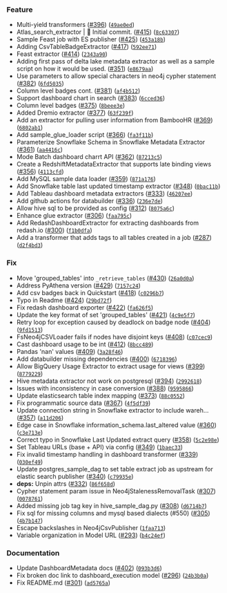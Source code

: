 ### Feature
* Multi-yield transformers ([#396](https://github.com/amundsen-io/amundsendatabuilder/issues/396)) ([`49ae0ed`](https://github.com/amundsen-io/amundsendatabuilder/commit/49ae0ed253aabec38346d0f26479218dec62081f))
* Atlas_search_extractor | :tada: Initial commit. ([#415](https://github.com/amundsen-io/amundsendatabuilder/issues/415)) ([`8c63307`](https://github.com/amundsen-io/amundsendatabuilder/commit/8c633072da81b7fb2e343aa31e6e7f9c3bfae07d))
* Sample Feast job with ES publisher ([#425](https://github.com/amundsen-io/amundsendatabuilder/issues/425)) ([`453a18b`](https://github.com/amundsen-io/amundsendatabuilder/commit/453a18b9f70b94226bf01180d7e44b915ca2ddcf))
* Adding CsvTableBadgeExtractor ([#417](https://github.com/amundsen-io/amundsendatabuilder/issues/417)) ([`592ee71`](https://github.com/amundsen-io/amundsendatabuilder/commit/592ee7139070c6e86ab8c3050ab72465ec9ee688))
* Feast extractor ([#414](https://github.com/amundsen-io/amundsendatabuilder/issues/414)) ([`2343a90`](https://github.com/amundsen-io/amundsendatabuilder/commit/2343a90b09932a173cbef13ad912bd2e7864dea0))
* Adding first pass of delta lake metadata extractor as well as a sample script on how it would be used. ([#351](https://github.com/amundsen-io/amundsendatabuilder/issues/351)) ([`e8679aa`](https://github.com/amundsen-io/amundsendatabuilder/commit/e8679aadbcf940fb1b422b1d44298a314f2e5f12))
* Use parameters to allow special characters in neo4j cypher statement ([#382](https://github.com/amundsen-io/amundsendatabuilder/issues/382)) ([`6fd5035`](https://github.com/amundsen-io/amundsendatabuilder/commit/6fd503563d49157a4a2611ad66fca2680dc62c68))
* Column level badges cont. ([#381](https://github.com/amundsen-io/amundsendatabuilder/issues/381)) ([`af4b512`](https://github.com/amundsen-io/amundsendatabuilder/commit/af4b51265e11d1ee9e8651cebeb0d00592eec2d5))
* Support dashboard chart in search ([#383](https://github.com/amundsen-io/amundsendatabuilder/issues/383)) ([`6cced36`](https://github.com/amundsen-io/amundsendatabuilder/commit/6cced36bdccd7a007872928f4075f7528daa8449))
* Column level badges ([#375](https://github.com/amundsen-io/amundsendatabuilder/issues/375)) ([`8beee3e`](https://github.com/amundsen-io/amundsendatabuilder/commit/8beee3ea2ba0a81f4cc321791b9185a4316d9193))
* Added Dremio extractor ([#377](https://github.com/amundsen-io/amundsendatabuilder/issues/377)) ([`63f239f`](https://github.com/amundsen-io/amundsendatabuilder/commit/63f239fd793e6b362f1d9aa064862f23b4718c09))
* Add an extractor for pulling user information from BambooHR ([#369](https://github.com/amundsen-io/amundsendatabuilder/issues/369)) ([`6802ab1`](https://github.com/amundsen-io/amundsendatabuilder/commit/6802ab13d18d9a3f27d54dd7a7e43b4c3606da39))
* Add sample_glue_loader script ([#366](https://github.com/amundsen-io/amundsendatabuilder/issues/366)) ([`fa3f11b`](https://github.com/amundsen-io/amundsendatabuilder/commit/fa3f11b32560fe43d95bfcdab402832898858b44))
* Parameterize Snowflake Schema in Snowflake Metadata Extractor ([#361](https://github.com/amundsen-io/amundsendatabuilder/issues/361)) ([`aa4416c`](https://github.com/amundsen-io/amundsendatabuilder/commit/aa4416c51668e887817d197edd5a7365f83446d3))
* Mode Batch dashboard charrt API ([#362](https://github.com/amundsen-io/amundsendatabuilder/issues/362)) ([`87213c5`](https://github.com/amundsen-io/amundsendatabuilder/commit/87213c5ae45e1cbe116295eafa568a775d21a889))
* Create a RedshiftMetadataExtractor that supports late binding views ([#356](https://github.com/amundsen-io/amundsendatabuilder/issues/356)) ([`4113cfd`](https://github.com/amundsen-io/amundsendatabuilder/commit/4113cfd309ddf633b42ae511b0f0215bd3642621))
* Add MySQL sample data loader ([#359](https://github.com/amundsen-io/amundsendatabuilder/issues/359)) ([`871a176`](https://github.com/amundsen-io/amundsendatabuilder/commit/871a1763a7b0837bb6c0ba12810b9264aaa67d59))
* Add Snowflake table last updated timestamp extractor ([#348](https://github.com/amundsen-io/amundsendatabuilder/issues/348)) ([`0bac11b`](https://github.com/amundsen-io/amundsendatabuilder/commit/0bac11bcb7cd1de974548d7d3428d209fb65d4f4))
* Add Tableau dashboard metadata extractors ([#333](https://github.com/amundsen-io/amundsendatabuilder/issues/333)) ([`46207ee`](https://github.com/amundsen-io/amundsendatabuilder/commit/46207eee9bc50b7cb09e0effbff61edcb34e5d3b))
* Add github actions for databuilder ([#336](https://github.com/amundsen-io/amundsendatabuilder/issues/336)) ([`236e7de`](https://github.com/amundsen-io/amundsendatabuilder/commit/236e7dec1d6f059e0227bf92ed6df457b448ee56))
* Allow hive sql to be provided as config ([#312](https://github.com/amundsen-io/amundsendatabuilder/issues/312)) ([`8075a6c`](https://github.com/amundsen-io/amundsendatabuilder/commit/8075a6c7604c0f9c3491cdd85c0e1e97a7fd5b99))
* Enhance glue extractor ([#306](https://github.com/amundsen-io/amundsendatabuilder/issues/306)) ([`faa795c`](https://github.com/amundsen-io/amundsendatabuilder/commit/faa795ce335e12323fb69b1041435df38034b158))
* Add RedashDashboardExtractor for extracting dashboards from redash.io ([#300](https://github.com/amundsen-io/amundsendatabuilder/issues/300)) ([`f1b0dfa`](https://github.com/amundsen-io/amundsendatabuilder/commit/f1b0dfa399295124484242a666ddf2f20791aff7))
* Add a transformer that adds tags to all tables created in a job ([#287](https://github.com/amundsen-io/amundsendatabuilder/issues/287)) ([`d2f4bd3`](https://github.com/amundsen-io/amundsendatabuilder/commit/d2f4bd308c1ef92ea2bbfb7a7443cb42113f03f9))

### Fix
* Move 'grouped_tables' into `_retrieve_tables` ([#430](https://github.com/amundsen-io/amundsendatabuilder/issues/430)) ([`26a0d0a`](https://github.com/amundsen-io/amundsendatabuilder/commit/26a0d0a4ffe5bf004507c9d1598a5f08b30ecdf0))
* Address PyAthena version ([#429](https://github.com/amundsen-io/amundsendatabuilder/issues/429)) ([`7157c24`](https://github.com/amundsen-io/amundsendatabuilder/commit/7157c24305a48e124ac873529f54c0eabe5d5190))
* Add csv badges back in Quickstart ([#418](https://github.com/amundsen-io/amundsendatabuilder/issues/418)) ([`c0296b7`](https://github.com/amundsen-io/amundsendatabuilder/commit/c0296b70de8aae4116fd3869233cd9de0d08fbbc))
* Typo in Readme ([#424](https://github.com/amundsen-io/amundsendatabuilder/issues/424)) ([`29bd72f`](https://github.com/amundsen-io/amundsendatabuilder/commit/29bd72f442ce8feb002a6b56b39f38b099186604))
* Fix redash dashboard exporter ([#422](https://github.com/amundsen-io/amundsendatabuilder/issues/422)) ([`fa626f5`](https://github.com/amundsen-io/amundsendatabuilder/commit/fa626f5cb2f92e5627c1a62ba5834b458ad0994d))
* Update the key format of set 'grouped_tables' ([#421](https://github.com/amundsen-io/amundsendatabuilder/issues/421)) ([`4c9e5f7`](https://github.com/amundsen-io/amundsendatabuilder/commit/4c9e5f753bab6a21f116337005e995e1d38ef268))
* Retry loop for exception caused by deadlock on badge node ([#404](https://github.com/amundsen-io/amundsendatabuilder/issues/404)) ([`9fd1513`](https://github.com/amundsen-io/amundsendatabuilder/commit/9fd1513b0eb0b7426d9ba8852f1e61457536adee))
* FsNeo4jCSVLoader fails if nodes have disjoint keys ([#408](https://github.com/amundsen-io/amundsendatabuilder/issues/408)) ([`c07cec9`](https://github.com/amundsen-io/amundsendatabuilder/commit/c07cec9588e30e8c87682882417a72dca1d1866d))
* Cast dashboard usage to be int ([#412](https://github.com/amundsen-io/amundsendatabuilder/issues/412)) ([`8bcc489`](https://github.com/amundsen-io/amundsendatabuilder/commit/8bcc4894c15d2de7f57e838668ff9709b97239ed))
* Pandas 'nan' values ([#409](https://github.com/amundsen-io/amundsendatabuilder/issues/409)) ([`3a28f46`](https://github.com/amundsen-io/amundsendatabuilder/commit/3a28f46915e3757c8445f2dfe6b7714a7789820a))
* Add databuilder missing dependencies ([#400](https://github.com/amundsen-io/amundsendatabuilder/issues/400)) ([`6718396`](https://github.com/amundsen-io/amundsendatabuilder/commit/6718396ed0aca467f61638c307822c18fbec6f65))
* Allow BigQuery Usage Extractor to extract usage for views ([#399](https://github.com/amundsen-io/amundsendatabuilder/issues/399)) ([`8779229`](https://github.com/amundsen-io/amundsendatabuilder/commit/8779229ce8446408fff310fc9bb50f472f0eca87))
* Hive metadata extractor not work on postgresql ([#394](https://github.com/amundsen-io/amundsendatabuilder/issues/394)) ([`2992618`](https://github.com/amundsen-io/amundsendatabuilder/commit/2992618d5d29e7061755dd62acba0eb53635fc1b))
* Issues with inconsistency in case conversion ([#388](https://github.com/amundsen-io/amundsendatabuilder/issues/388)) ([`9595866`](https://github.com/amundsen-io/amundsendatabuilder/commit/95958660e72b9c17f491f6e09994a47a84b55697))
* Update elasticsearch table index mapping ([#373](https://github.com/amundsen-io/amundsendatabuilder/issues/373)) ([`88c0552`](https://github.com/amundsen-io/amundsendatabuilder/commit/88c055228412aa36ab0f9d82b57b6442d7064b7c))
* Fix programmatic source data ([#367](https://github.com/amundsen-io/amundsendatabuilder/issues/367)) ([`4f5df39`](https://github.com/amundsen-io/amundsendatabuilder/commit/4f5df39cd6ddf05d2347b6d2b280f5cf0fdda5b9))
* Update connection string in Snowflake extractor to include wareh… ([#357](https://github.com/amundsen-io/amundsendatabuilder/issues/357)) ([`a11d206`](https://github.com/amundsen-io/amundsendatabuilder/commit/a11d20698fce49fbba97040d12411181aff0b194))
* Edge case in Snowflake information_schema.last_altered value ([#360](https://github.com/amundsen-io/amundsendatabuilder/issues/360)) ([`c3e713e`](https://github.com/amundsen-io/amundsendatabuilder/commit/c3e713e7f39e7240f3038daa3a3937fb060dbecb))
* Correct typo in Snowflake Last Updated extract query ([#358](https://github.com/amundsen-io/amundsendatabuilder/issues/358)) ([`5c2e98e`](https://github.com/amundsen-io/amundsendatabuilder/commit/5c2e98eb81aa9875f48b3e20eb5bef84ed9c481f))
* Set Tableau URLs (base + API) via config ([#349](https://github.com/amundsen-io/amundsendatabuilder/issues/349)) ([`1baec33`](https://github.com/amundsen-io/amundsendatabuilder/commit/1baec33899df8394b42b6a667ff2a5d1224b8528))
* Fix invalid timestamp handling in dashboard transformer ([#339](https://github.com/amundsen-io/amundsendatabuilder/issues/339)) ([`030ef49`](https://github.com/amundsen-io/amundsendatabuilder/commit/030ef4995d16711c35e205c213f90b3d72ff1499))
* Update postgres_sample_dag to set table extract job as upstream for elastic search publisher ([#340](https://github.com/amundsen-io/amundsendatabuilder/issues/340)) ([`c79935e`](https://github.com/amundsen-io/amundsendatabuilder/commit/c79935e01efdc8c9734727e07238f25c545bfd5d))
* **deps:** Unpin attrs ([#332](https://github.com/amundsen-io/amundsendatabuilder/issues/332)) ([`86f658d`](https://github.com/amundsen-io/amundsendatabuilder/commit/86f658d1ea9750ad916a91056a678e34a71654fb))
* Cypher statement param issue in Neo4jStalenessRemovalTask ([#307](https://github.com/amundsen-io/amundsendatabuilder/issues/307)) ([`0078761`](https://github.com/amundsen-io/amundsendatabuilder/commit/0078761dc94c33c785557df09bb86411ef8f6f46))
* Added missing job tag key in hive_sample_dag.py ([#308](https://github.com/amundsen-io/amundsendatabuilder/issues/308)) ([`d6714b7`](https://github.com/amundsen-io/amundsendatabuilder/commit/d6714b72c75328195a51a6a456d1ab46063243b0))
* Fix sql for missing columns and mysql based dialects (#550) ([#305](https://github.com/amundsen-io/amundsendatabuilder/issues/305)) ([`4b7b147`](https://github.com/amundsen-io/amundsendatabuilder/commit/4b7b147b1d32cd8fce6aa7c24fa1db8d823b8038))
* Escape backslashes in Neo4jCsvPublisher  ([`1faa713`](https://github.com/amundsen-io/amundsendatabuilder/commit/1faa713374c88cf0eb04f744908756c1ef70206e))
* Variable organization in Model URL ([#293](https://github.com/amundsen-io/amundsendatabuilder/issues/293)) ([`b4c24ef`](https://github.com/amundsen-io/amundsendatabuilder/commit/b4c24ef891ba13fc4678faef0faaa5c7bf4c5cb6))

### Documentation
* Update DashboardMetadata docs ([#402](https://github.com/amundsen-io/amundsendatabuilder/issues/402)) ([`093b3d6`](https://github.com/amundsen-io/amundsendatabuilder/commit/093b3d6fbe40040b6f720c030aa6d8504178b0ea))
* Fix broken doc link to dashboard_execution model ([#296](https://github.com/amundsen-io/amundsendatabuilder/issues/296)) ([`24b3b0a`](https://github.com/amundsen-io/amundsendatabuilder/commit/24b3b0afdf4ad3c6b13f9677d9f805ff43f42de7))
* Fix README.md ([#301](https://github.com/amundsen-io/amundsendatabuilder/issues/301)) ([`ad5765a`](https://github.com/amundsen-io/amundsendatabuilder/commit/ad5765a1cb0ae5fceffb1168876031801b44a79f))
